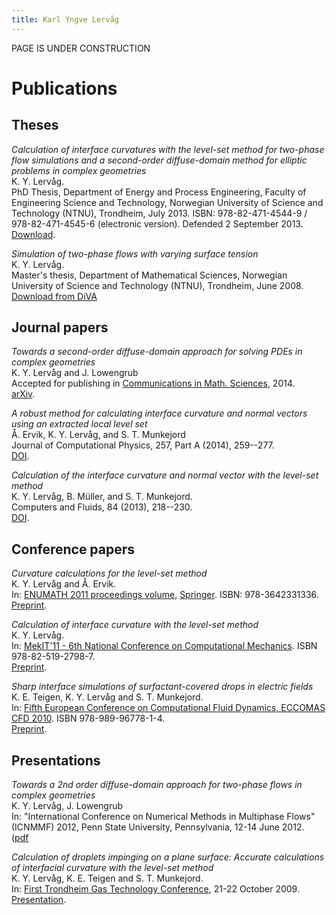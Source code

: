 ```yaml
---
title: Karl Yngve Lervåg
---
```


PAGE IS UNDER CONSTRUCTION

# Publications

## Theses

*Calculation of interface curvatures with the level-set method for two-phase
  flow simulations and a second-order diffuse-domain method for elliptic
  problems in complex geometries*  
K. Y. Lervåg.  
PhD Thesis, Department of Energy and Process Engineering, Faculty of
Engineering Science and Technology, Norwegian University of Science and
Technology (NTNU), Trondheim, July 2013.  ISBN: 978-82-471-4544-9
/ 978-82-471-4545-6 (electronic version).  Defended 2 September 2013.  
[Download](/files/thesis.pdf).

*Simulation of two-phase flows with varying surface tension*  
K. Y. Lervåg.  
Master's thesis, Department of Mathematical Sciences, Norwegian University of
Science and Technology (NTNU), Trondheim, June 2008.  
[Download from
DiVA](http://www.diva-portal.org/smash/record.jsf?searchId=2&pid=diva2:348658)

## Journal papers

*Towards a second-order diffuse-domain approach for solving PDEs in complex
geometries*  
K. Y. Lervåg and J. Lowengrub  
Accepted for publishing in [Communications in Math.
Sciences](http://intlpress.com/site/pub/pages/journals/items/cms/_home/_main),
2014.  
[arXiv](http://arxiv.org/abs/1407.7480).

*A robust method for calculating interface curvature and normal vectors using
  an extracted local level set*  
Å. Ervik, K. Y. Lervåg, and S. T. Munkejord  
Journal of Computational Physics, 257, Part A (2014), 259--277.  
[DOI](http://dx.doi.org/10.1016/j.jcp.2013.09.053).

*Calculation of the interface curvature and normal vector with the level-set
  method*  
K. Y. Lervåg, B. Müller, and S. T. Munkejord.  
Computers and Fluids, 84 (2013), 218--230.  
[DOI](http://dx.doi.org/10.1016/j.compfluid.2013.06.004).

## Conference papers

*Curvature calculations for the level-set method*  
K. Y. Lervåg and Å. Ervik.  
In: [ENUMATH 2011 proceedings volume](http://goo.gl/PcZrT),
[Springer](http://goo.gl/rynzr). ISBN: 978-3642331336.  
[Preprint](files/lervag_enumath2011.pdf).

*Calculation of interface curvature with the level-set method*  
K. Y. Lervåg.  
In: [MekIT'11 - 6th National Conference on Computational
Mechanics](http://www.ntnu.no/mekit11/mekit-11). ISBN 978-82-519-2798-7.  
[Preprint](files/lervag_mekit2011.pdf).

*Sharp interface simulations of surfactant-covered drops in electric fields*  
K. E. Teigen, K. Y. Lervåg and S. T. Munkejord.  
In: [Fifth European Conference on Computational Fluid Dynamics, ECCOMAS CFD
2010](http://www.eccomas-cfd2010.org/). ISBN 978-989-96778-1-4.  
[Preprint](/files/teigen10.pdf).

## Presentations

*Towards a 2nd order diffuse-domain approach for two-phase flows in complex
  geometries*  
K. Y. Lervåg, J. Lowengrub  
In: "International Conference on Numerical Methods in Multiphase Flows"
(ICNMMF) 2012, Penn State University, Pennsylvania, 12-14 June 2012.  
([pdf](/files/lervag12.pdf)

*Calculation of droplets impinging on a plane surface: Accurate calculations of
  interfacial curvature with the level-set method*  
K. Y. Lervåg, K. E. Teigen and S. T. Munkejord.  
In: [First Trondheim Gas Technology
Conference](http://www.sintef.no/Projectweb/Trondheim_GTS/), 21-22 October
2009.  
[Presentation](/files/lervag09.pdf).

